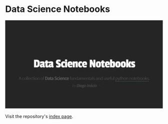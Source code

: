 # Data Science Notebooks

[![Data Science Notebooks](social-preview.png)](https://diegoinacio.github.io/data-science-notebooks/)

Visit the repository's [index page](https://diegoinacio.github.io/data-science-notebooks/).
